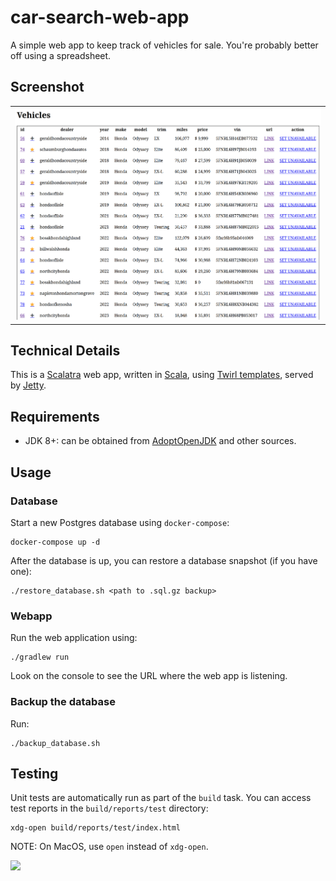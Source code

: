 # car-search-web-app

A simple web app to keep track of vehicles for sale.
You're probably better off using a spreadsheet.

## Screenshot

<table>
<tr>
    <td><img alt="A screenshot of the main screen of the web app showing a list of vehicles"
             src="docs/screenshot-20241205.png"/></t    d>
</tr>
</table>

## Technical Details

This is a [Scalatra](https://scalatra.org) web app, written in [Scala](https://scala-lang.org),
using [Twirl templates](https://www.playframework.com/documentation/3.0.x/ScalaTemplates), served by
[Jetty](https://jetty.org/index.html    ).

## Requirements

* JDK 8+: can be obtained from [AdoptOpenJDK](https://adoptopenjdk.net/) and other sources.

## Usage

### Database

Start a new Postgres database using `docker-compose`: 

```shell
docker-compose up -d
```

After the database is up, you can restore a database snapshot (if you have one):

```shell
./restore_database.sh <path to .sql.gz backup>
```

### Webapp

Run the web application using:

```shell
./gradlew run
```

Look on the console to see the URL where the web app is listening.

### Backup the database

Run:

```shell
./backup_database.sh
```

## Testing

Unit tests are automatically run as part of the `build` task.  You can access test reports in the `build/reports/test` directory:

```
xdg-open build/reports/test/index.html
```

NOTE: On MacOS, use `open` instead of `xdg-open`.

![](https://notbyai.fyi/img/en/written-by-human-not-by-ai-white.svg)